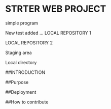 # STRTER WEB PROJECT

 simple program
 
 New test added ... LOCAL REPOSITORY 1

 LOCAL REPOSITORY 2
 
 Staging area
 
 Local directory 
 
##INTRODUCTION

##Purpose

##Deployment

##How to contribute